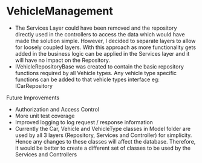 # VehicleManagement

- The Services Layer could have been removed and the repository directly used in the controllers to access the data which would have made the solution simple. However, I decided to separate layers to allow for loosely coupled layers. With this approach as more functionality gets added in the business logic can be applied in the Services layer and it will have no impact on the Repository. 
- IVehicleRepositoryBase was created to contain the basic repository functions required by all Vehicle types. Any vehicle type specific functions can be added to that vehicle types interface eg: ICarRepository 

Future Improvements
- Authorization and Access Control 
- More unit test coverage	
- Improved logging to log request / response information
- Currently the Car, Vehicle and VehicleType classes in Model folder are used by all 3 layers (Repository, Services and Controller) for simplicity. Hence any changes to these classes will affect the database. Therefore, it would be better to create a different set of classes to be used by the Services and Controllers 
